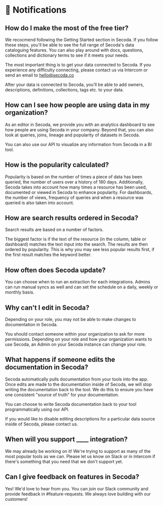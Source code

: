 # 🔔 Notifications

## How do I make the most of the free tier?

We recocmend following the Getting Started section in Secoda. If you follow these steps, you'll be able to see the full range of Secoda's data cataloguing features. You can also play around with docs, questions, collections and dictionary terms to see if it meets your needs.&#x20;

The most important thing is to get your data connected to Secoda. If you experience any difficulty connecting, please contact us via Intercom or send an email to hello@secoda.co

After your data is connected to Secoda, you'll be able to add owners, descriptions, definitions, collections, tags etc. to your data.&#x20;

## How can I see how people are using data in my organization?

As an editor in Secoda, we provide you with an analytics dashboard to see how people are using Secoda in your company. Beyond that, you can also look at queries, joins, lineage and popularity of datasets in Secoda.&#x20;

You can also use our API to visualize any information from Secoda in a BI tool.

## How is the popularity calculated?

Popularity is based on the number of times a piece of data has been queried, the number of users over a history of 180 days. Additionally, Secoda takes into account how many times a resource has been used, documented or viewed in Secoda to enhance popularity. For dashboards, the number of views, frequency of queries and when a resource was queried is also taken into account.&#x20;

## How are search results ordered in Secoda?

Search results are based on a number of factors.&#x20;

The biggest factor is if the text of the resource (in the column, table or dashboard) matches the text input into the search. The results are then ordered by popularity. This is why you may see less popular results first, if the first result matches the keyword better.

## How often does Secoda update?

You can choose when to run an extraction for each integrations. Admins can run manual syncs as well and can set the schedule on a daily, weekly or monthly basis.&#x20;

## Why can't I edit in Secoda?

Depending on your role, you may not be able to make changes to documentation in Secoda.&#x20;

You should contact someone within your organization to ask for more permissions. Depending on your role and how your organization wants to use Secoda, an Admin on your Secoda instance can change your role.

## What happens if someone edits the documentation in Secoda?

Secoda automatically pulls documentation from your tools into the app. Once edits are made to the documentation inside of Secoda, we will stop writing the documentation back to the tool. We do this to ensure you have one consistent "source of truth" for your documentation.

You can choose to write Secoda documentation back to your tool programmatically using our API.

If you would like to disable editing descriptions for a particular data source inside of Secoda, please contact us.

## When will you support \_\_\_\_ integration?

We may already be working on it! We're trying to support as many of the most popular tools as we can. Please let us know on Slack or in Intercom if there's something that you need that we don't support yet.&#x20;

## Can I give feedback on features in Secoda?

Yes! We'd love to hear from you. You can join our Slack community and provide feedback in #feature-requests. We always love building with our customers!

